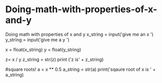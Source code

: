 # Doing-math-with-properties-of-x-and-y
Doing math with properties of x and y
x_string = input('give me an x ')
y_string = input('give me a y ')

x = float(x_string)
y = float(y_string)

z= x / y
z_string  = str(z)
print ('z is' + z_string)

#square roots!
a = x ** 0.5
a_string = str(a)
print('sqaure root of x is ' + a_string)
